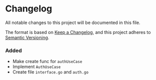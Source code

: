 # Changelog

All notable changes to this project will be documented in this file.

The format is based on [Keep a Changelog](https://keepachangelog.com/en/1.0.0/),
and this project adheres to [Semantic Versioning](https://semver.org/spec/v2.0.0.html).

### Added

- Make create func for `authUseCase`
- Implement `AuthUseCase`
- Create file `interface.go` and `auth.go`
